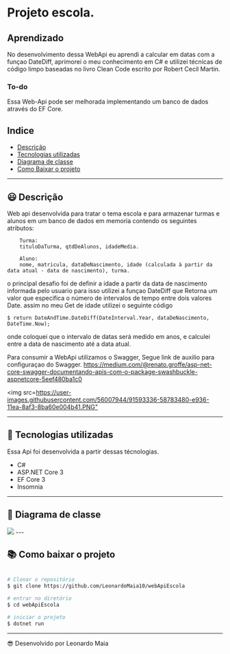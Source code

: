 # Projeto escola.

## Aprendizado
No desenvolvimento dessa WebApi eu aprendi a calcular em datas com a funçao DateDiff, aprimorei o meu conhecimento em C# e utilizei técnicas de código limpo baseadas no livro Clean Code escrito por Robert Cecil Martin.

### To-do 
Essa Web-Api pode ser melhorada implementando um banco de dados através do EF Core.

## Indice

- [Descrição](#-descrição)
- [Tecnologias utilizadas](#-tecnologias-utilizadas)
- [Diagrama de classe](#-Diagrama-de-classe)
- [Como Baixar o projeto](#-como-baixar-o-projeto)

---

## 😃 Descrição 

Web api desenvolvida para tratar o tema escola e para armazenar turmas e alunos em um banco de dados em memoria contendo os seguintes atributos: 
```
    Turma:
    tituloDaTurma, qtdDeAlunos, idadeMedia.

    Aluno:
    nome, matricula, dataDeNascimento, idade (calculada à partir da data atual - data de nascimento), turma.
```

o principal desafio foi de definir a idade a partir da data de nascimento informada pelo usuario para isso utilizei a funçao DateDiff que Retorna um valor que especifica o número de intervalos de tempo entre dois valores Date. assim no meu Get de idade utilizei o seguinte código

```
$ return DateAndTime.DateDiff(DateInterval.Year, dataDeNascimento, DateTime.Now);
```
onde coloquei que o intervalo de datas será medido em anos, e calculei entre a data de nascimento até a data atual.

Para consumir a WebApi utilizamos o Swagger, Segue link de auxilio para configuraçao do Swagger.
https://medium.com/@renato.groffe/asp-net-core-swagger-documentando-apis-com-o-package-swashbuckle-aspnetcore-5eef480ba1c0

<img src=<https://user-images.githubusercontent.com/56007944/91593336-58783480-e936-11ea-8af3-8ba60e004b41.PNG">


---

## 🚀 Tecnologias utilizadas

Essa Api foi desenvolvida a partir dessas técnologias.

- C#
- ASP.NET Core 3
- EF Core 3
- Insomnia

---

## 📖 Diagrama de classe

<img src="https://user-images.githubusercontent.com/56007944/91089026-57d75980-e629-11ea-88a7-8427c5958577.PNG">
---

## 📚 Como baixar o projeto

```bash

# Clonar o repositório
$ git clone https://github.com/LeonardoMaia10/webApiEscola

# entrar no diretório
$ cd webApiEscola

# iniciar o projeto
$ dotnet run
```
---

😎 Desenvolvido por Leonardo Maia
